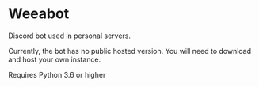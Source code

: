 # Weeabot
Discord bot used in personal servers.

Currently, the bot has no public hosted version. You will need to download and host your own instance.

Requires Python 3.6 or higher

